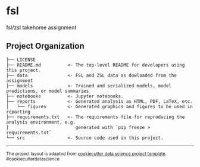 fsl
==============================

fsl/zsl takehome assignment

Project Organization
------------

    ├── LICENSE
    ├── README.md          <- The top-level README for developers using this project.
    ├── data               <- FSL and ZSL data as dowloaded from the assignment
    ├── models             <- Trained and serialized models, model predictions, or model summaries
    ├── notebooks          <- Jupyter notebooks.
    ├── reports            <- Generated analysis as HTML, PDF, LaTeX, etc.
    │   └── figures        <- Generated graphics and figures to be used in reporting
    ├── requirements.txt   <- The requirements file for reproducing the analysis environment, e.g.
    │                         generated with `pip freeze > requirements.txt`
    └── src                <- Source code used in this project.
--------

<p><small>The project layout is adapted from <a target="_blank" href="https://drivendata.github.io/cookiecutter-data-science/">cookiecutter data science project template</a>. #cookiecutterdatascience</small></p>
